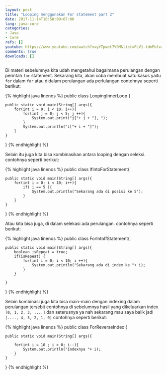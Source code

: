 ```yaml
---
layout: post
title: "Looping menggunakan For statement part 2"
date: 2017-11-14T10:58:09+07:00
lang: java-core
categories:
- Java
- Core
refs: []
youtube: https://www.youtube.com/watch?v=yYTpwet7V9M&list=PLV1-tdmPblvz0NCFYgVQaQEOTWJCjjucO&index=21
comments: true
downloads: []
---
```



Di materi sebelumnya kita udah mengetahui bagaimana perulangan dengan perintah `for` statement. Sekarang kita, akan coba membuat satu kasus yaitu `for` dalam `for` atau didalam perulangan ada perlulangan contohnya seperti berikut:

{% highlight java linenos %}
public class LoopingInnerLoop {

    public static void main(String[] args){
        for(int i = 0; i < 10; i++){
            for(int j = 0; j < 5; j ++){
                System.out.print("j["+ j + "], ");
            }
            System.out.println("i["+ i + "]");
        }
    }
}
{% endhighlight %}

Selain itu juga kita bisa kombinasikan antara looping dengan seleksi. contohnya seperti berikut:

{% highlight java linenos %}
public class IfIntoForStatement{

    public static void main(String[] args){
        for(int i = 0; i < 10; i++){
            if( i == 5 ){
                System.out.println("Sekarang ada di posisi ke 5");
            }
        }
    }
}
{% endhighlight %}

Atau kita bisa juga, di dalam selekasi ada perulangan. contohnya seperti berikut:

{% highlight java linenos %}
public class ForIntoIfStatement{

    public static void main(String[] args){
        boolean isRepeat = true;
        if(isRepeat) {
            for(int i = 0; i < 10; i ++){
                System.out.println("Sekarang ada di index ke "+ i);
            }
        }

    }
}
{% endhighlight %}

Selain kombinasi juga kita bisa main-main dengan indexing dalam perulangan tersebit contohnya di sebelumnya hasil yang dikeluarkan index `[0, 1, 2, 3, ....]` dan seterusnya ya nah sekarang mau saya balik jadi `[...., 4, 3, 2, 1, 0]` contohnya seperti berikut:

{% highlight java linenos %}
public class ForReverseIndex {

    public static void main(String[] args){

        for(int i = 10 ; i > 0; i--){
            System.out.println("Indexnya "+ i);
        }
    }
}
{% endhighlight %}
